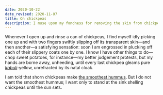 ```yaml
---
date: 2020-10-22
date_revised: 2020-11-07
title: On chickpeas
description: I muse upon my fondness for removing the skin from chickpeas.
---
```


Whenever I open up and rinse a can of chickpeas, I find myself idly
picking one up and with two fingers swiftly slipping off its
transparent skin—<!-- FOLD -->and then another—a satisfying sensation: soon I am
engrossed in plucking off each of their slippery coats one by one. I
know I have other things to do—chop sweet potatoes, for instance—my
better judgement protests, but my hands are borne away, unheeding, until
every last chickpea gleams pure *[kabuli][poischiche]*-yellow, unrefracted by its natal
cloak.

I am told that shorn chickpeas make [the smoothest hummus][ethereal].
But I do not want the smoothest hummus; I want only to stand at the sink
shelling chickpeas until the sun sets.

[ethereal]: https://smittenkitchen.com/2013/01/ethereally-smooth-hummus/ "ethereally smooth hummus – smitten kitchen"
[poischiche]: https://en.wikipedia.org/wiki/Chickpea "Chickpea – Wikipedia (Kabuli is the kind of chickpea commonly sold in North America)"
